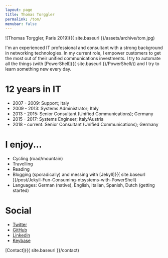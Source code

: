 ```yaml
---
layout: page
title: Thomas Torggler
permalink: /tom/
menubar: false
---
```


![Thomas Torggler, Paris 2019]({{ site.baseurl }}/assets/archive/tom.jpg)

I'm an experienced IT professional and consultant with a strong background in networking technologies. In my current role, I empower customers to get the most out of their unified communications investments. I try to automate all the things (with [PowerShell]({{ site.baseurl }}/PowerShell/)) and I try to learn something new every day.

# 12 years in IT
- 2007 - 2009: Support; Italy
- 2009 - 2013: Systems Administrator; Italy
- 2013 - 2015: Senior Consultant (Unified Communications); Germany
- 2015 - 2017: Systems Engineer; Italy/Austria
- 2018 - current: Senior Consultant (Unified Communications); Germany

# I enjoy...
- Cycling (road/mountain)
- Travelling
- Reading
- Blogging (sporadically) and messing with [Jekyll]({{ site.baseurl }}/post/Jekyll-Fun-Consuming-ntsystems-with-PowerShell)
- Languages: German (native), English, Italian, Spanish, Dutch (getting started)

# Social
- [Twitter](https://twitter.com/torggler)
- [GitHub](https://github.com/tomtorggler)
- [Linkedin](https://it.linkedin.com/in/thomastorggler)
- [Keybase](https://keybase.io/tomt)


[Contact]({{ site.baseurl }}/contact)

